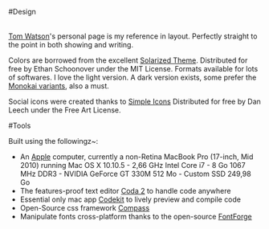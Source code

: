 #Design
<pre style="font-size:12pt;font-family:'MS PGothic','ＭＳ Ｐゴシック','Trebuchet MS',Verdana,Futura,Arial,Helvetica,sans-serif;line-height:1"></pre>
[Tom Watson](http://www.tmwtsn.com)'s personal page is my reference in layout.
Perfectly straight to the point in both showing and writing.

Colors are borrowed from the excellent [Solarized Theme](http://ethanschoonover.com/solarized).
Distributed for free by Ethan Schoonover under the MIT License. Formats available for lots of softwares.
I love the light version. A dark version exists, some prefer the [Monokai variants](http://colorsublime.com/?q=monokai), also a must.

Social icons were created thanks to [Simple Icons](http://simpleicons.org/)
Distributed for free by Dan Leech under the Free Art License.

#Tools

Built using the followingz~:

* An [Apple](http://www.apple.com/) computer, currently a non-Retina MacBook Pro (17-inch, Mid 2010) running Mac OS X 10.10.5 - 2,66 GHz Intel Core i7 - 8 Go 1067 MHz DDR3 - NVIDIA GeForce GT 330M 512 Mo - Custom SSD 249,98 Go
* The features-proof text editor [Coda 2](https://panic.com/coda/) to handle code anywhere
* Essential only mac app [Codekit](https://incident57.com/codekit/) to lively preview and compile code
* Open-Source css framework [Compass](http://compass-style.org/)
* Manipulate fonts cross-platform thanks to the open-source [FontForge](http://fontforge.github.io/)
